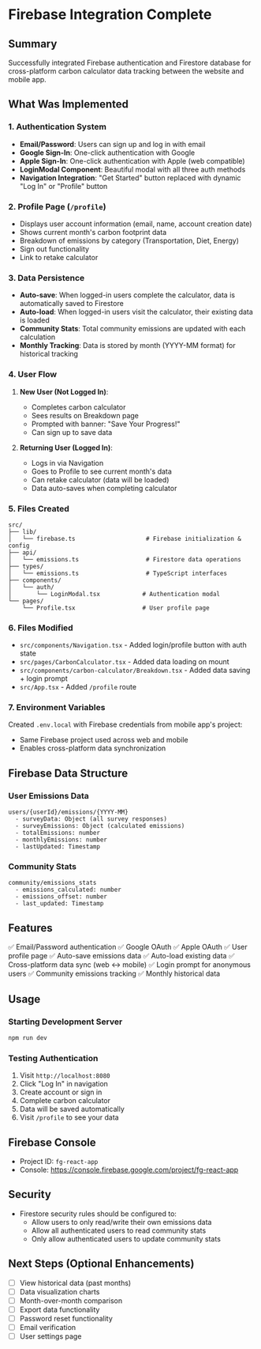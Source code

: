 # Firebase Integration Complete

## Summary
Successfully integrated Firebase authentication and Firestore database for cross-platform carbon calculator data tracking between the website and mobile app.

## What Was Implemented

### 1. Authentication System
- **Email/Password**: Users can sign up and log in with email
- **Google Sign-In**: One-click authentication with Google
- **Apple Sign-In**: One-click authentication with Apple (web compatible)
- **LoginModal Component**: Beautiful modal with all three auth methods
- **Navigation Integration**: "Get Started" button replaced with dynamic "Log In" or "Profile" button

### 2. Profile Page (`/profile`)
- Displays user account information (email, name, account creation date)
- Shows current month's carbon footprint data
- Breakdown of emissions by category (Transportation, Diet, Energy)
- Sign out functionality
- Link to retake calculator

### 3. Data Persistence
- **Auto-save**: When logged-in users complete the calculator, data is automatically saved to Firestore
- **Auto-load**: When logged-in users visit the calculator, their existing data is loaded
- **Community Stats**: Total community emissions are updated with each calculation
- **Monthly Tracking**: Data is stored by month (YYYY-MM format) for historical tracking

### 4. User Flow
1. **New User (Not Logged In)**:
   - Completes carbon calculator
   - Sees results on Breakdown page
   - Prompted with banner: "Save Your Progress!"
   - Can sign up to save data

2. **Returning User (Logged In)**:
   - Logs in via Navigation
   - Goes to Profile to see current month's data
   - Can retake calculator (data will be loaded)
   - Data auto-saves when completing calculator

### 5. Files Created
```
src/
├── lib/
│   └── firebase.ts                    # Firebase initialization & config
├── api/
│   └── emissions.ts                   # Firestore data operations
├── types/
│   └── emissions.ts                   # TypeScript interfaces
├── components/
│   └── auth/
│       └── LoginModal.tsx            # Authentication modal
└── pages/
    └── Profile.tsx                   # User profile page
```

### 6. Files Modified
- `src/components/Navigation.tsx` - Added login/profile button with auth state
- `src/pages/CarbonCalculator.tsx` - Added data loading on mount
- `src/components/carbon-calculator/Breakdown.tsx` - Added data saving + login prompt
- `src/App.tsx` - Added `/profile` route

### 7. Environment Variables
Created `.env.local` with Firebase credentials from mobile app's project:
- Same Firebase project used across web and mobile
- Enables cross-platform data synchronization

## Firebase Data Structure

### User Emissions Data
```
users/{userId}/emissions/{YYYY-MM}
  - surveyData: Object (all survey responses)
  - surveyEmissions: Object (calculated emissions)
  - totalEmissions: number
  - monthlyEmissions: number
  - lastUpdated: Timestamp
```

### Community Stats
```
community/emissions_stats
  - emissions_calculated: number
  - emissions_offset: number
  - last_updated: Timestamp
```

## Features
✅ Email/Password authentication
✅ Google OAuth
✅ Apple OAuth
✅ User profile page
✅ Auto-save emissions data
✅ Auto-load existing data
✅ Cross-platform data sync (web ↔ mobile)
✅ Login prompt for anonymous users
✅ Community emissions tracking
✅ Monthly historical data

## Usage

### Starting Development Server
```bash
npm run dev
```

### Testing Authentication
1. Visit `http://localhost:8080`
2. Click "Log In" in navigation
3. Create account or sign in
4. Complete carbon calculator
5. Data will be saved automatically
6. Visit `/profile` to see your data

## Firebase Console
- Project ID: `fg-react-app`
- Console: https://console.firebase.google.com/project/fg-react-app

## Security
- Firestore security rules should be configured to:
  - Allow users to only read/write their own emissions data
  - Allow all authenticated users to read community stats
  - Only allow authenticated users to update community stats

## Next Steps (Optional Enhancements)
- [ ] View historical data (past months)
- [ ] Data visualization charts
- [ ] Month-over-month comparison
- [ ] Export data functionality
- [ ] Password reset functionality
- [ ] Email verification
- [ ] User settings page
